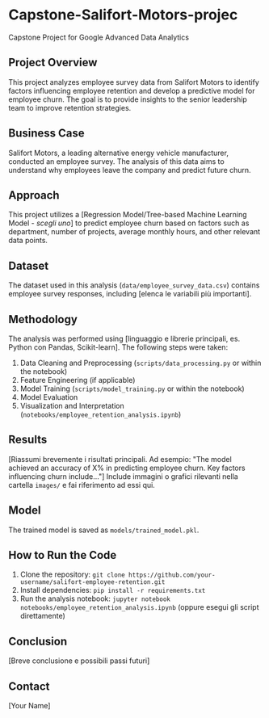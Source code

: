 # Capstone-Salifort-Motors-projec
Capstone Project for Google Advanced Data Analytics

## Project Overview

This project analyzes employee survey data from Salifort Motors to identify factors influencing employee retention and develop a predictive model for employee churn.  The goal is to provide insights to the senior leadership team to improve retention strategies.

## Business Case

Salifort Motors, a leading alternative energy vehicle manufacturer, conducted an employee survey.  The analysis of this data aims to understand why employees leave the company and predict future churn.

## Approach

This project utilizes a [Regression Model/Tree-based Machine Learning Model - *scegli uno*] to predict employee churn based on factors such as department, number of projects, average monthly hours, and other relevant data points.

## Dataset

The dataset used in this analysis (`data/employee_survey_data.csv`) contains employee survey responses, including [elenca le variabili più importanti].

## Methodology

The analysis was performed using [linguaggio e librerie principali, es. Python con Pandas, Scikit-learn].  The following steps were taken:

1.  Data Cleaning and Preprocessing (`scripts/data_processing.py` or within the notebook)
2.  Feature Engineering (if applicable)
3.  Model Training (`scripts/model_training.py` or within the notebook)
4.  Model Evaluation
5.  Visualization and Interpretation (`notebooks/employee_retention_analysis.ipynb`)

## Results

[Riassumi brevemente i risultati principali.  Ad esempio: "The model achieved an accuracy of X% in predicting employee churn. Key factors influencing churn include..."]  Include immagini o grafici rilevanti nella cartella `images/` e fai riferimento ad essi qui.

## Model

The trained model is saved as `models/trained_model.pkl`.

## How to Run the Code

1.  Clone the repository: `git clone https://github.com/your-username/salifort-employee-retention.git`
2.  Install dependencies: `pip install -r requirements.txt`
3.  Run the analysis notebook: `jupyter notebook notebooks/employee_retention_analysis.ipynb` (oppure esegui gli script direttamente)

## Conclusion

[Breve conclusione e possibili passi futuri]

## Contact

[Your Name]
